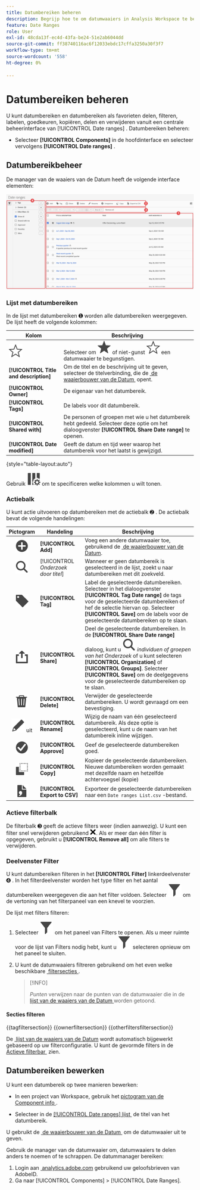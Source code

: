 ```yaml
---
title: Datumbereiken beheren
description: Begrijp hoe te om datumwaaiers in Analysis Workspace te beheren.
feature: Date Ranges
role: User
exl-id: 48cda13f-ec4d-43fa-be24-51e2ab6044dd
source-git-commit: ff38740116ac6f12033ebdc17cffa3250a30f3f7
workflow-type: tm+mt
source-wordcount: '558'
ht-degree: 0%

---
```


# Datumbereiken beheren


U kunt datumbereiken en datumbereiken als favorieten delen, filteren, labelen, goedkeuren, kopiëren, delen en verwijderen vanuit een centrale beheerinterface van [!UICONTROL Date ranges] . Datumbereiken beheren:

* Selecteer **[!UICONTROL Components]** in de hoofdinterface en selecteer vervolgens **[!UICONTROL Date ranges]** .


## Datumbereikbeheer

De manager van de waaiers van de Datum heeft de volgende interface elementen:

![&#x200B; de waaiers van de Datum interface &#x200B;](assets/date-ranges-manager.png)

### Lijst met datumbereiken

In de lijst met datumbereiken ➊ worden alle datumbereiken weergegeven. De lijst heeft de volgende kolommen:

| Kolom | Beschrijving |
| --- | --- | 
| ![&#x200B; StarOutline &#x200B;](/help/assets/icons/StarOutline.svg) | Selecteer om ![&#x200B; Ster &#x200B;](/help/assets/icons/Star.svg) of niet-gunst ![&#x200B; StarOutline &#x200B;](/help/assets/icons/StarOutline.svg) een datumwaaier te begunstigen. |
| **[!UICONTROL Title and description]** | Om de titel en de beschrijving uit te geven, selecteer de titelverbinding, die de [&#x200B; de waaierbouwer van de Datum &#x200B;](create.md#date-range-builder) opent. |
| **[!UICONTROL Owner]** | De eigenaar van het datumbereik. |
| **[!UICONTROL Tags]** | De labels voor dit datumbereik. |
| **[!UICONTROL Shared with]** | De personen of groepen met wie u het datumbereik hebt gedeeld. Selecteer deze optie om het dialoogvenster **[!UICONTROL Share Date range]** te openen. |
| **[!UICONTROL Date modified]** | Geeft de datum en tijd weer waarop het datumbereik voor het laatst is gewijzigd. |

{style="table-layout:auto"}

Gebruik ![&#x200B; ColumnSetting &#x200B;](/help/assets/icons/ColumnSetting.svg) om te specificeren welke kolommen u wilt tonen.

### Actiebalk

U kunt actie uitvoeren op datumbereiken met de actiebalk ➋ . De actiebalk bevat de volgende handelingen:

| Pictogram | Handeling | Beschrijving |
|:---:|---|---|
| ![&#x200B; AddCircle &#x200B;](/help/assets/icons/AddCircle.svg) | **[!UICONTROL Add]** | Voeg een andere datumwaaier toe, gebruikend de [&#x200B; de waaierbouwer van de Datum &#x200B;](create.md#date-range-builder). |
| ![&#x200B; Onderzoek &#x200B;](/help/assets/icons/Search.svg) | [!UICONTROL *Onderzoek door titel*] | Wanneer er geen datumbereik is geselecteerd in de lijst, zoekt u naar datumbereiken met dit zoekveld. |
| ![&#x200B; Etiket &#x200B;](/help/assets/icons/Label.svg) | **[!UICONTROL Tag]** | Label de geselecteerde datumbereiken. Selecteer in het dialoogvenster **[!UICONTROL Tag Date range]** de tags voor de geselecteerde datumbereiken of hef de selectie hiervan op. Selecteer **[!UICONTROL Save]** om de labels voor de geselecteerde datumbereiken op te slaan. |
| ![&#x200B; Aandeel &#x200B;](/help/assets/icons/ShareAlt.svg) | **[!UICONTROL Share]** | Deel de geselecteerde datumbereiken. In de **[!UICONTROL Share Date range]** dialoog, kunt u ![&#x200B; Onderzoek &#x200B;](/help/assets/icons/Search.svg) *individuen of groepen van het Onderzoek* of u kunt selecteren **[!UICONTROL Organization]** of **[!UICONTROL Groups]**. Selecteer **[!UICONTROL Save]** om de deelgegevens voor de geselecteerde datumbereiken op te slaan. |
| ![&#x200B; Schrapping &#x200B;](/help/assets/icons/Delete.svg) | **[!UICONTROL Delete]** | Verwijder de geselecteerde datumbereiken. U wordt gevraagd om een bevestiging. |
| ![&#x200B; geeft &#x200B;](/help/assets/icons/Edit.svg) uit | **[!UICONTROL Rename]** | Wijzig de naam van één geselecteerd datumbereik. Als deze optie is geselecteerd, kunt u de naam van het datumbereik inline wijzigen. |
| ![&#x200B; CheckmarkCircle &#x200B;](/help/assets/icons/CheckmarkCircle.svg) | **[!UICONTROL Approve]** | Geef de geselecteerde datumbereiken goed. |
| ![&#x200B; Exemplaar &#x200B;](/help/assets/icons/Copy.svg) | **[!UICONTROL Copy]** | Kopieer de geselecteerde datumbereiken. Nieuwe datumbereiken worden gemaakt met dezelfde naam en hetzelfde achtervoegsel (kopie) |
| ![&#x200B; FileCSV &#x200B;](/help/assets/icons/FileCSV.svg) | **[!UICONTROL Export to CSV]** | Exporteer de geselecteerde datumbereiken naar een `Date ranges List.csv` -bestand. |

### Actieve filterbalk

De filterbalk ➌ geeft de actieve filters weer (indien aanwezig). U kunt een filter snel verwijderen gebruikend ![&#x200B; CrossSize75 &#x200B;](/help/assets/icons/CrossSize75.svg). Als er meer dan één filter is opgegeven, gebruikt u **[!UICONTROL Remove all]** om alle filters te verwijderen.

### Deelvenster Filter

U kunt datumbereiken filteren in het **[!UICONTROL Filter]** linkerdeelvenster ➍ . In het filterdeelvenster worden het type filter en het aantal datumbereiken weergegeven die aan het filter voldoen. Selecteer ![&#x200B; Filter &#x200B;](/help/assets/icons/Filter.svg) om de vertoning van het filterpaneel van een knevel te voorzien.

De lijst met filters filteren:

1. Selecteer ![&#x200B; Filter &#x200B;](/help/assets/icons/Filter.svg) om het paneel van Filters te openen. Als u meer ruimte voor de lijst van Filters nodig hebt, kunt u ![&#x200B; Filter &#x200B;](/help/assets/icons/Filter.svg) selecteren opnieuw om het paneel te sluiten.
1. U kunt de datumwaaiers filtreren gebruikend om het even welke beschikbare [&#x200B; filtersecties &#x200B;](#filter-sections).

   >[!INFO]
   >
   >*Punten* verwijzen naar de punten van de datumwaaier die in de [&#x200B; lijst van de waaiers van de Datum &#x200B;](#date-ranges-list) worden getoond.
   > 

#### Secties filteren

{{tagfiltersection}}
{{ownerfiltersection}}
{{otherfiltersfiltersection}}


De [&#x200B; lijst van de waaiers van de Datum &#x200B;](#date-ranges-list) wordt automatisch bijgewerkt gebaseerd op uw filterconfiguratie. U kunt de gevormde filters in de [&#x200B; Actieve filterbar &#x200B;](#active-filter-bar) zien.


## Datumbereiken bewerken

U kunt een datumbereik op twee manieren bewerken:

* In een project van Workspace, gebruik het [&#x200B; pictogram van de Component info &#x200B;](/help/analyze/analysis-workspace/components/use-components-in-workspace.md#component-info).

* Selecteer in de [[!UICONTROL Date ranges] lijst &#x200B;](#date-ranges-list) de titel van het datumbereik.

U gebruikt de [&#x200B; de waaierbouwer van de Datum &#x200B;](create.md#date-range-builder) om de datumwaaier uit te geven.




Gebruik de manager van de datumwaaier om, datumwaaiers te delen anders te noemen of te schrappen. De datummanager bereiken:

1. Login aan [&#x200B; analytics.adobe.com &#x200B;](https://analytics.adobe.com) gebruikend uw geloofsbrieven van AdobeID.
1. Ga naar [!UICONTROL Components] > [!UICONTROL Date Ranges].


<!--

## Interface

![Date Ranges with Example range highlighted.](../assets/date-range-ui.png)

The date range manager includes the following options:

* **Add**: Create a new date range. See [create a date range](create.md) for more information.
* **Search by title**: Search for a date range by title. Results are filtered based on text entered here.
* **Filter**: Filter date ranges using the left column. You can filter by custom tag, owner, created by you, your favorites, approved, or shared with you. You can also search for desired filters.
* **Favorite**: Click the ![star](../assets/star.png) icon next to a date range to add it to your favorites.
* **Customize columns**: Click the ![columns](../assets/columns.png) icon to show or hide columns in the date range manager.

Click the checkbox next to one or more date ranges for more options.

* **Tag**: Apply a tag to all selected date ranges. Tags help you organize date ranges, and let you filter them using the left column.
* **Share**: Share a date range to other Experience Cloud users. If you are a product administrator, you can also share to the entire organization or groups. Date ranges that are shared to other users in your organization include a ![shared](../assets/shared.png) icon next to the title.
* **Delete**: Permanently delete the selected date range(s).
* **Rename**: If a single date range is selected, you can change its title.
* **Approve**: If you are a product admin, you can add a stamp of approval to a date range. Approved date ranges inform users in your organization that they are 'official', differentiating them from date ranges created by other users in your organization. Approved date ranges include a ![approved](../assets/approved.png) icon next to the title.
* **Unapprove**: If you are a product admin and select a date range that is already approved, you can unapprove it.
* **Copy**: Create a copy of the selected date range(s). Copying date ranges appends `(Copy)` to the end of the title of the newly copied date range(s).
* **Export to CSV**: Exports all selected date ranges into a CSV file. Columns in the resulting CSV file include all visible columns in the date range manager.
-->
